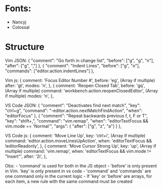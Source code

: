 # Fonts:
  - Nancyj
  - Colossal


# Structure

  Vim JSON:
  {
    "comment": "Go forth in change list",
    "before": ["g", "g", "n"],
    "after": ["g", ","]
  },
  {
    "comment": "Indent Lines",
    "before": ["g", "o"],
    "commands": ["editor.action.indentLines"]
  },

  Vim js:
  {
    comment: 'Focus Editor Number #',
    before: 'eg', (Array if multiple)
    after: 'gt',
    modes: 'n',
  },
  {
    comment: 'Reopen Closed Tab',
    before: 'gq', (Array if multiple)
    command: 'workbench.action.reopenClosedEditor', (Array if multiple)
    modes: 'n',
  },


  VS Code JSON: 
  {
    "comment": "Deactivates find next match",
    "key": "ctrl+g",
    "command": "-editor.action.nextMatchFindAction",
    "when": "editorFocus"
  },
  {
    "comment": "Repeat backwards previous f, t, F or T",
    "key": "shift+,",
    "command": "vim.remap",
    "when": "editorTextFocus && vim.mode == 'Normal'",
    "args": {
      "after": ["g", "z", "a"]
    }
  },

  VS Code js:
  {
    comment: 'Move Line Up',
    key: 'ctrl+i', (Array if multiple)
    command: 'editor.action.moveLinesUpAction',
    when: 'editorTextFocus && !editorReadonly',
  },
  {
    comment: 'Move Cursor Strong Up',
    key: 'up', (Array if multiple)
    command: 'vim.remap',
    when: 'editorTextFocus && vim.mode != "Insert"',
    after: '2i',
  },
  

  Obs:
    - 'command' is used for both in the JS object
    - 'before' is only present in Vim. 'key' is only present in vs code
    - 'command' and 'commands' are one command only in the current logic
    - If 'key' or 'before' are arrays, for each item, a new rule with the same command must be created